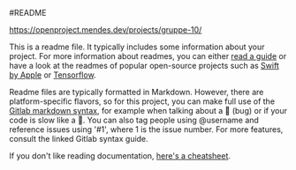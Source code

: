 #README

https://openproject.mendes.dev/projects/gruppe-10/

This is a readme file. It typically includes some information about your project. 
For more information about readmes, you can either [read a guide](https://github.com/18F/open-source-guide/blob/18f-pages/pages/making-readmes-readable.md) or have a look at the readmes of popular open-source projects such as [Swift by Apple](https://github.com/apple/swift) or [Tensorflow](https://github.com/tensorflow/tensorflow).

Readme files are typically formatted in Markdown. 
However, there are platform-specific flavors, so for this project, you can make full use of the [Gitlab markdown syntax](https://docs.gitlab.com/ee/user/markdown.html), for example when talking about a :bug: (bug) or if your code is slow like a :snail:.
You can also tag people using @username and reference issues using '#1', where 1 is the issue number. For more features, consult the linked Gitlab syntax guide. 

If you don't like reading documentation, [here's a cheatsheet](https://github.com/adam-p/markdown-here/wiki/Markdown-Cheatsheet).
